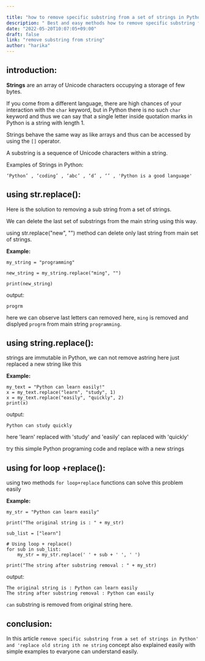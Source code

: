 ```yaml
---

title: "how to remove specific substring from a set of strings in Python"
description: " Best and easy methods how to remove specific substring from a set of strings in Python"
date: "2022-05-20T10:07:05+09:00"
draft: false
link: "remove substring from string"
author: "harika"
---
```


## introduction:

**Strings** are an array of Unicode characters occupying a storage of few bytes. 

If you come from a different language, there are high chances of your interaction with the `char` keyword, but in Python there is no such `char` keyword and thus we can say that a single letter inside quotation marks in Python is a string with length 1.

Strings behave the same way as like arrays and thus can be accessed by using the `[]` operator.

A substring is a sequence of Unicode characters within a string.

Examples of Strings in Python:
```
‘Python’ , ‘coding’ , ‘abc’ , ‘d’ , ‘’ , 'Python is a good language'
```

## using str.replace():

Here is the solution to removing a sub string from a set of strings.

We can delete the last set of substrings from the main string using this way. 

using str.replace("new", "") method can delete only last string from main set of strings. 

**Example:**

```
my_string = "programming"

new_string = my_string.replace("ming", "")

print(new_string)
```
output:
```
progrm
```
here we can observe last letters can removed here, `ming` is removed and displyed `progrm` from main string `programming`.

## using string.replace():

strings are immutable in Python, we can not remove  astring here just replaced a new string like this

**Example:**
```
my_text = "Python can learn easily!"
x = my_text.replace("learn", "study", 1)
x = my_text.replace("easily", "quickly", 2)
print(x)
```
output:
```
Python can study quickly
```   
here 'learn' replaced with 'study'
and 'easily' can replaced with 'quickly'

try this simple Python programing code and replace with a new strings

## using for loop +replace():

using two methods `for loop+replace` functions can solve this problem easily 

**Example:**

```
my_str = "Python can learn easily"
  
print("The original string is : " + my_str)
  
sub_list = ["learn"]
  
# Using loop + replace() 
for sub in sub_list:
    my_str = my_str.replace(' ' + sub + ' ', ' ')

print("The string after substring removal : " + my_str) 
```
output:
```
The original string is : Python can learn easily
The string after substring removal : Python can easily
```
`can` substring  is removed from original string here.

## conclusion:

In this article `remove specific substring from a set of strings in Python'  and 'replace old string ith ne string` concept also explained easily with simple examples to evaryone can understand easily.

